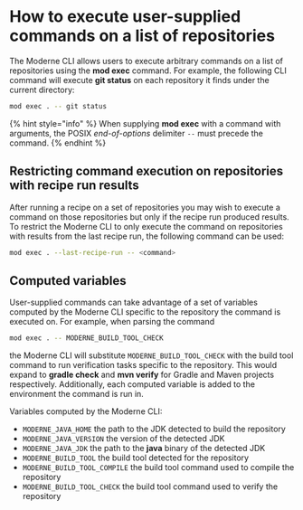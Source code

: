 # How to execute user-supplied commands on a list of repositories

The Moderne CLI allows users to execute arbitrary commands on a list of repositories using the **mod exec** command. For example, the following CLI command will execute **git status** on each repository it finds under the current directory:
```bash
mod exec . -- git status
```

{% hint style="info" %}
When supplying **mod exec** with a command with arguments, the POSIX _end-of-options_ delimiter `--` must precede the command.
{% endhint %}

## Restricting command execution on repositories with recipe run results

After running a recipe on a set of repositories you may wish to execute a command on those repositories but only if the recipe run produced results. To restrict the Moderne CLI to only execute the command on repositories with results from the last recipe run, the following command can be used:
```bash
mod exec . --last-recipe-run -- <command>
``` 

## Computed variables

User-supplied commands can take advantage of a set of variables computed by the Moderne CLI specific to the repository the command is executed on. For example, when parsing the command

```bash
mod exec . -- MODERNE_BUILD_TOOL_CHECK
```

the Moderne CLI will substitute `MODERNE_BUILD_TOOL_CHECK` with the
build tool command to run verification tasks specific to the repository. This
would expand to **gradle check** and **mvn verify** for Gradle and Maven projects
respectively. Additionally, each computed variable is added to the environment
the command is run in.

Variables computed by the Moderne CLI:
- `MODERNE_JAVA_HOME` the path to the JDK detected to build the repository
- `MODERNE_JAVA_VERSION` the version of the detected JDK
- `MODERNE_JAVA_JDK` the path to the **java** binary of the detected JDK
- `MODERNE_BUILD_TOOL` the build tool detected for the repository
- `MODERNE_BUILD_TOOL_COMPILE` the build tool command used to compile the repository
- `MODERNE_BUILD_TOOL_CHECK` the build tool command used to verify the repository
